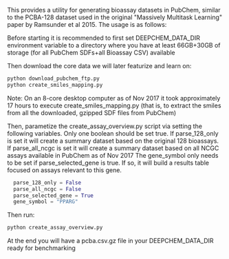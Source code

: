 This provides a utility for generating bioassay datasets in PubChem, similar to the PCBA-128 dataset used in the original "Massively Multitask Learning" paper by Ramsunder et al 2015. The usage is as follows:

Before starting it is recommended to first set DEEPCHEM_DATA_DIR environment variable to a directory where you have at least 66GB+30GB of storage (for all PubChem SDFs+all Bioassay CSV) available

Then download the core data we will later featurize and learn on:

```bash
python download_pubchem_ftp.py
python create_smiles_mapping.py
```

Note: On an 8-core desktop computer as of Nov 2017 it took approximately 17 hours to execute create_smiles_mapping.py (that is, to extract the smiles from all the downloaded, gzipped SDF files from PubChem)

Then, parametize the create_assay_overview.py script via setting the following variables. Only one boolean should be set true. 
If parse_128_only is set it will create a summary dataset based on the original 128 bioassays. 
If parse_all_ncgc is set it will create a summary dataset based on all NCGC assays available in PubChem as of Nov 2017
The gene_symbol only needs to be set if parse_selected_gene is true. If so, it will build a results table focused on assays relevant to this gene.

```python
  parse_128_only = False
  parse_all_ncgc = False
  parse_selected_gene = True
  gene_symbol = "PPARG"
```

Then run:
```bash
python create_assay_overview.py
```

At the end you will have a pcba.csv.gz file in your DEEPCHEM_DATA_DIR ready for benchmarking
